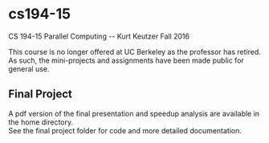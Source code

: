 # cs194-15
CS 194-15 Parallel Computing -- Kurt Keutzer Fall 2016  

This course is no longer offered at UC Berkeley as the professor has retired. As such, the mini-projects and assignments have been made public for general use.  

## Final Project
A pdf version of the final presentation and speedup analysis are available in the home directory.  
See the final project folder for code and more detailed documentation.
